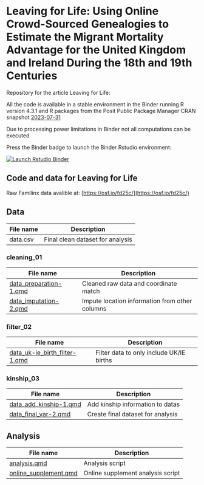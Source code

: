 # Leaving for Life: Using Online Crowd-Sourced Genealogies to Estimate the Migrant Mortality Advantage for the United Kingdom and Ireland During the 18th and 19th Centuries

Repository for the article Leaving for Life:

All the code is available in a stable environment in the Binder running R version 4.3.1 and R packages from the Posit Public Package Manager CRAN snapshot [2023-07-31](https://packagemanager.posit.co/cran/2023-07-31/src/contrib/PACKAGES) 

Due to processing power limitations in Binder not all computations can be executed 

Press the Binder badge to launch the Binder Rstudio environment:

<!-- badges: start -->
[![Launch Rstudio Binder](http://mybinder.org/badge_logo.svg)](https://mybinder.org/v2/gh/olayabucaro/leaving4life/main?urlpath=rstudio)
<!-- badges: end -->

## Code and data for Leaving for Life 

Raw Familinx data avalible at: [https://osf.io/fd25c/](https://osf.io/fd25c/)

## Data

| File name   | Description |
| ----------- | ----------- |
| data.csv   | Final clean dataset for analysis |

### cleaning_01

| File name   | Description |
| ----------- | ----------- |
| [data_preparation-1.qmd](https://github.com/olayabucaro/leaving4life/blob/e96f57be6c62146be93b9d5c0c55af59ebb5e31f/cleaning_01/data_preparation-1.md)  | Cleaned raw data and coordinate match |
| [data_imputation-2.qmd](https://github.com/olayabucaro/leaving4life/blob/e96f57be6c62146be93b9d5c0c55af59ebb5e31f/cleaning_01/data_imputation-2.md)   | Impute location information from other columns |


### filter_02

| File name   | Description |
| ----------- | ----------- |
| [data_uk-ie_birth_filter-1.qmd](hhttps://github.com/olayabucaro/leaving4life/blob/e96f57be6c62146be93b9d5c0c55af59ebb5e31f/filter_02/data_uk-ie_birth_filter-1.md)  | Filter data to only include UK/IE births |


### kinship_03

| File name   | Description |
| ----------- | ----------- |
| [data_add_kinship-1.qmd](https://github.com/olayabucaro/leaving4life/blob/e96f57be6c62146be93b9d5c0c55af59ebb5e31f/kinship_03/data_add_kinship-1.md)  | Add kinship information to datas | 
| [data_final_var-2.qmd](hhttps://github.com/olayabucaro/leaving4life/blob/e96f57be6c62146be93b9d5c0c55af59ebb5e31f/kinship_03/data_final_var-2.md)  | Create final dataset for analysis | 

## Analysis

| File name   | Description |
| ----------- | ----------- |
| [analysis.qmd](https://github.com/olayabucaro/leaving4life/blob/e96f57be6c62146be93b9d5c0c55af59ebb5e31f/analysis/analysis.md)    | Analysis script |
| [online_supplement.qmd](https://github.com/olayabucaro/leaving4life/blob/e96f57be6c62146be93b9d5c0c55af59ebb5e31f/analysis/online_supplement.md)    | Online supplement analysis script |

